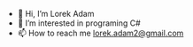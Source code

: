 - 👋 Hi, I’m Lorek Adam
- 👀 I’m interested in programing C#
- 📫 How to reach me lorek.adam2@gmail.com
